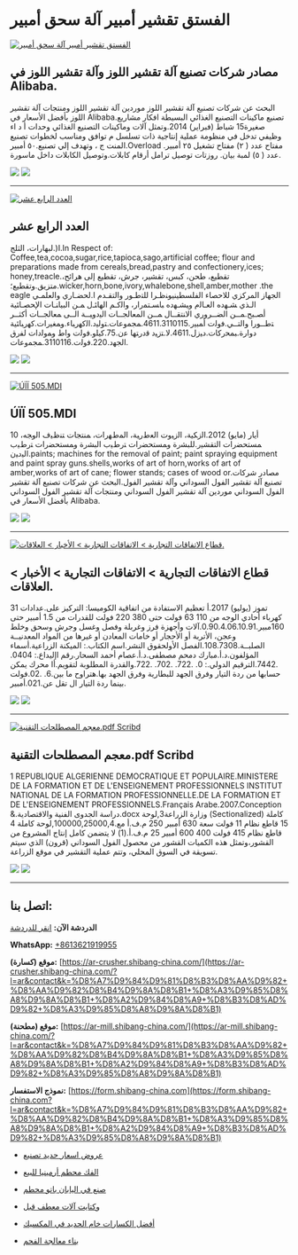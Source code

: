 # الفستق تقشير أمبير آلة سحق أمبير

<a href="https://swt.shibang-china.com/?l=ar&img&k=%D8%A7%D9%84%D9%81%D8%B3%D8%AA%D9%82+%D8%AA%D9%82%D8%B4%D9%8A%D8%B1+%D8%A3%D9%85%D8%A8%D9%8A%D8%B1+%D8%A2%D9%84%D8%A9+%D8%B3%D8%AD%D9%82+%D8%A3%D9%85%D8%A8%D9%8A%D8%B1" target="_blank">![الفستق تقشير أمبير آلة سحق أمبير](http://static.shibang-china.com/all-800x300/1197.jpg)</a>

## مصادر شركات تصنيع آلة تقشير اللوز وآلة تقشير اللوز في Alibaba.
البحث عن شركات تصنيع آلة تقشير اللوز موردين آلة تقشير اللوز ومنتجات آلة تقشير اللوز بأفضل الأسعار في Alibaba.تصنيع ماكينات التصنيع الغذائي البسيطة افكار مشاريع صغيرة15 شباط (فبراير) 2014.وتمثل آلات وماكينات التصنيع الغذائي وحدات أ د اء وظيفي تدخل في منظومة عملية إنتاجية ذات تسلسل م توافق ومناسب لخطوات تصنيع المنت ج ، وتهدف إلي تصنيع.٥٠ أمبير.Overload مفتاح عدد ( ٢) مفتاح تشغيل ٢٥ أمبير. عدد ( ٥) لمبة بيان. روزتات توصيل ترامل أرقام كابلات.وتوصيل الكابلات داخل ماسورة.


<a href="https://whatsapp.shibangsoft.com/WhatsApp.php" target="_blank" title="WhatsApp">![](http://static.shibang-china.com/icon/whatsapp.png)</a> <a href="https://swt.shibang-china.com/?l=ar&icon&k=%D8%A7%D9%84%D9%81%D8%B3%D8%AA%D9%82+%D8%AA%D9%82%D8%B4%D9%8A%D8%B1+%D8%A3%D9%85%D8%A8%D9%8A%D8%B1+%D8%A2%D9%84%D8%A9+%D8%B3%D8%AD%D9%82+%D8%A3%D9%85%D8%A8%D9%8A%D8%B1" target="_blank">![](http://static.shibang-china.com/icon/chat-ar.png)</a>

---

<a href="https://swt.shibang-china.com/?l=ar&img&k=%D8%A7%D9%84%D9%81%D8%B3%D8%AA%D9%82+%D8%AA%D9%82%D8%B4%D9%8A%D8%B1+%D8%A3%D9%85%D8%A8%D9%8A%D8%B1+%D8%A2%D9%84%D8%A9+%D8%B3%D8%AD%D9%82+%D8%A3%D9%85%D8%A8%D9%8A%D8%B1" target="_blank">![العدد الرابع عشر](http://static.shibang-china.com/all-800x300/558.jpg)</a>

## العدد الرابع عشر
ا(.لبهارات، الثلج.In Respect of: Coffee,tea,cocoa,sugar,rice,tapioca,sago,artificial coffee; flour and preparations made from cereals,bread,pastry and confectionery,ices; honey,treacle.تقطيع، طحن، كبس، تقشير، جرش، تقطيع إلى هرائح، متزيق.وتقطيع؛.wicker,horn,bone,ivory,whalebone,shell,amber,mother .the eagle الجهاز المركزي للاحصاء الفلسطينيوﻨظـرا ﻟﻠﺘطـور واﻟﺘﻘـدم ا.ﻟﺤﻀـﺎري واﻟﻌﻠﻤـﻲ اﻟـذي ﺸـﻬدﻩ اﻟﻌـﺎﻟم وﻴﺸـﻬدﻩ ﺒﺎﺴـﺘﻤرار، واﻟﻛـم اﻟﻬﺎﺌـﻝ ﻤـن اﻟﺒﻴﺎﻨـﺎت اﻹﺤﺼـﺎﺌﻴﺔ أﺼـﺒﺢ.ﻤــن اﻟﻀــروري اﻻﻨﺘﻘــﺎﻝ ﻤــن اﻟﻤﻌﺎﻟﺠــﺎت اﻟﻴدوﻴــﺔ اﻟــﻰ ﻤﻌﺎﻟﺠــﺎت أﻛﺜــر ﺘطــورا واﻟﺘــﻲ.ﻓوﻟت أﻤﺒﻴر.4611.3110115.ﻤﺠﻤوﻋﺎت.ﺘوﻟﻴد.اﻟﻛﻬرﺒﺎء.وﻤﻐﻴرات.ﻛﻬرﺒﺎﺌﻴﺔ دوارة.ﺒﻤﺤرﻛﺎت.دﻴزﻝ.4611.ﻻ.ﺘزﻴد ﻗدرﺘﻬﺎ ﻋن.75.ﻛﻴﻠو.ﻓوﻟت واط وﻤوﻟدات ﻟﻔرق اﻟﺠﻬد.220.ﻓوﻟت.3110116.ﻤﺠﻤوﻋﺎت.


<a href="https://whatsapp.shibangsoft.com/WhatsApp.php" target="_blank" title="WhatsApp">![](http://static.shibang-china.com/icon/whatsapp.png)</a> <a href="https://swt.shibang-china.com/?l=ar&icon&k=%D8%A7%D9%84%D9%81%D8%B3%D8%AA%D9%82+%D8%AA%D9%82%D8%B4%D9%8A%D8%B1+%D8%A3%D9%85%D8%A8%D9%8A%D8%B1+%D8%A2%D9%84%D8%A9+%D8%B3%D8%AD%D9%82+%D8%A3%D9%85%D8%A8%D9%8A%D8%B1" target="_blank">![](http://static.shibang-china.com/icon/chat-ar.png)</a>

---

<a href="https://swt.shibang-china.com/?l=ar&img&k=%D8%A7%D9%84%D9%81%D8%B3%D8%AA%D9%82+%D8%AA%D9%82%D8%B4%D9%8A%D8%B1+%D8%A3%D9%85%D8%A8%D9%8A%D8%B1+%D8%A2%D9%84%D8%A9+%D8%B3%D8%AD%D9%82+%D8%A3%D9%85%D8%A8%D9%8A%D8%B1" target="_blank">![ÚÏÏ 505.MDI](http://static.shibang-china.com/all-800x300/1078.jpg)</a>

## ÚÏÏ 505.MDI
10 أيار (مايو) 2012.ﺍﻟﺯﻜﻴﺔ، ﺍﻟﺯﻴﻭﺕ ﺍﻟﻌﻁﺭﻴﺔ، ﺍﻟﻤﻁﻬﺭﺍﺕ، ﻤﻨﺘﺠﺎﺕ ﺘﻨﻅﻴﻑ ﺍﻟﻭﺠﻪ، ﻤﺴﺘﺤﻀﺭﺍﺕ ﺍﻟﺘﻘﺸﻴﺭ.ﻟﻠﺒﺸﺭﺓ ﻭﻤﺴﺘﺤﻀﺭﺍﺕ ﺘﺭﻁﻴﺏ ﺍﻟﺒﺸﺭﺓ ﻭﻤﺴﺘﺤﻀﺭﺍﺕ ﺘﺭﻁﻴﺏ ﺍﻟﻴﺩﻴﻥ.paints; machines for the removal of paint; paint spraying equipment and paint spray guns.shells,works of art of horn,works of art of amber,works of art of cane; flower stands; cases of wood or.مصادر شركات تصنيع آلة تقشير الفول السوداني وآلة تقشير الفول.البحث عن شركات تصنيع آلة تقشير الفول السوداني موردين آلة تقشير الفول السوداني ومنتجات آلة تقشير الفول السوداني بأفضل الأسعار في Alibaba.


<a href="https://whatsapp.shibangsoft.com/WhatsApp.php" target="_blank" title="WhatsApp">![](http://static.shibang-china.com/icon/whatsapp.png)</a> <a href="https://swt.shibang-china.com/?l=ar&icon&k=%D8%A7%D9%84%D9%81%D8%B3%D8%AA%D9%82+%D8%AA%D9%82%D8%B4%D9%8A%D8%B1+%D8%A3%D9%85%D8%A8%D9%8A%D8%B1+%D8%A2%D9%84%D8%A9+%D8%B3%D8%AD%D9%82+%D8%A3%D9%85%D8%A8%D9%8A%D8%B1" target="_blank">![](http://static.shibang-china.com/icon/chat-ar.png)</a>

---

<a href="https://swt.shibang-china.com/?l=ar&img&k=%D8%A7%D9%84%D9%81%D8%B3%D8%AA%D9%82+%D8%AA%D9%82%D8%B4%D9%8A%D8%B1+%D8%A3%D9%85%D8%A8%D9%8A%D8%B1+%D8%A2%D9%84%D8%A9+%D8%B3%D8%AD%D9%82+%D8%A3%D9%85%D8%A8%D9%8A%D8%B1" target="_blank">![قطاع الاتفاقات التجارية &gt; الاتفاقات التجارية &gt; الأخبار &gt; العلاقات.](http://static.shibang-china.com/all-800x300/1166.jpg)</a>

## قطاع الاتفاقات التجارية &gt; الاتفاقات التجارية &gt; الأخبار &gt; العلاقات.
31 تموز (يوليو) 2017.أ تعظيم الاستفادة من اتفاقية الكوميسا: التركيز على.عدادات كهرباء أحادي الوجه من 110 63 فولت حتى 380 220 فولت للقدرات من 1.5 أمبير حتى 160مبير.0.90.4.06.10.91.آلات وأجهزة فرز وغربلة وفصل وغسل وجرش وسحق وخلط وعجن، الأتربة أو الأحجار أو خامات المعادن أو غيرها من المواد المعدنيــة الصلبــة.108.7308.الفصل الأولحقوق النشر.اسم الكتاب.: الميكنة الزراعية.أسماء المؤلفون.د.أ.مبارك دمحم مصطفى.د.أ.عصام أحمد السحار.رقم اإليداع.: 0404. .7442.الترقيم الدولي.: 0. .722. .702. .722.والقدرة المطلوبة لتقويم.أا محرك يمكن حسابها من ردة التيار وفرق الجهد للبطارية وفرق الجهد بها.هتراوح ما بين.6. .02.فولت بينما ردة التيار ال تقل عن.021.أمبير.


<a href="https://whatsapp.shibangsoft.com/WhatsApp.php" target="_blank" title="WhatsApp">![](http://static.shibang-china.com/icon/whatsapp.png)</a> <a href="https://swt.shibang-china.com/?l=ar&icon&k=%D8%A7%D9%84%D9%81%D8%B3%D8%AA%D9%82+%D8%AA%D9%82%D8%B4%D9%8A%D8%B1+%D8%A3%D9%85%D8%A8%D9%8A%D8%B1+%D8%A2%D9%84%D8%A9+%D8%B3%D8%AD%D9%82+%D8%A3%D9%85%D8%A8%D9%8A%D8%B1" target="_blank">![](http://static.shibang-china.com/icon/chat-ar.png)</a>

---

<a href="https://swt.shibang-china.com/?l=ar&img&k=%D8%A7%D9%84%D9%81%D8%B3%D8%AA%D9%82+%D8%AA%D9%82%D8%B4%D9%8A%D8%B1+%D8%A3%D9%85%D8%A8%D9%8A%D8%B1+%D8%A2%D9%84%D8%A9+%D8%B3%D8%AD%D9%82+%D8%A3%D9%85%D8%A8%D9%8A%D8%B1" target="_blank">![معجم المصطلحات التقنية.pdf Scribd](http://static.shibang-china.com/all-800x300/841.jpg)</a>

## معجم المصطلحات التقنية.pdf Scribd
1 REPUBLIQUE ALGERIENNE DEMOCRATIQUE ET POPULAIRE.MINISTERE DE LA FORMATION ET DE L&#39;ENSEIGNEMENT PROFESSIONNELS INSTITUT NATIONAL DE LA FORMATION PROFESSIONNELLE.DE LA FORMATION ET DE L&#39;ENSEIGNEMENT PROFESSIONNELS.Français Arabe.2007.Conception &amp;.دراسة الجدوى الفنية والاقتصادية.docx وزارة الزراعة3,لوحة (Sectionalized) كاملة 15 قاطع نظام 11 فولت سعة 630 أمبير 250 م.ف.أ مع.100000,25000,4,لوحة كاملة 4 قاطع نظام 415 فولت 400 600 أمبير 25 م.ف.أ.(1) لا يتضمن كامل إنتاج المشروع من القشور،وتمثل هذه الكميات القشور من محصول الفول السوداني (قرون) الذي سيتم تسويقة في السوق المحلي، وتتم عملية التقشير في موقع الزراعة.


<a href="https://whatsapp.shibangsoft.com/WhatsApp.php" target="_blank" title="WhatsApp">![](http://static.shibang-china.com/icon/whatsapp.png)</a> <a href="https://swt.shibang-china.com/?l=ar&icon&k=%D8%A7%D9%84%D9%81%D8%B3%D8%AA%D9%82+%D8%AA%D9%82%D8%B4%D9%8A%D8%B1+%D8%A3%D9%85%D8%A8%D9%8A%D8%B1+%D8%A2%D9%84%D8%A9+%D8%B3%D8%AD%D9%82+%D8%A3%D9%85%D8%A8%D9%8A%D8%B1" target="_blank">![](http://static.shibang-china.com/icon/chat-ar.png)</a>

---
## اتصل بنا:

**الدردشة الآن:** [انقر للدردشة](https://swt.shibang-china.com?l=ar&contact&k=%D8%A7%D9%84%D9%81%D8%B3%D8%AA%D9%82+%D8%AA%D9%82%D8%B4%D9%8A%D8%B1+%D8%A3%D9%85%D8%A8%D9%8A%D8%B1+%D8%A2%D9%84%D8%A9+%D8%B3%D8%AD%D9%82+%D8%A3%D9%85%D8%A8%D9%8A%D8%B1)

**WhatsApp:**  [+8613621919955](https://whatsapp.shibangsoft.com/WhatsApp.php)

**موقع (كسارة):** [https://ar-crusher.shibang-china.com/](https://ar-crusher.shibang-china.com/?l=ar&contact&k=%D8%A7%D9%84%D9%81%D8%B3%D8%AA%D9%82+%D8%AA%D9%82%D8%B4%D9%8A%D8%B1+%D8%A3%D9%85%D8%A8%D9%8A%D8%B1+%D8%A2%D9%84%D8%A9+%D8%B3%D8%AD%D9%82+%D8%A3%D9%85%D8%A8%D9%8A%D8%B1)

**موقع (مطحنة):** [https://ar-mill.shibang-china.com/](https://ar-mill.shibang-china.com/?l=ar&contact&k=%D8%A7%D9%84%D9%81%D8%B3%D8%AA%D9%82+%D8%AA%D9%82%D8%B4%D9%8A%D8%B1+%D8%A3%D9%85%D8%A8%D9%8A%D8%B1+%D8%A2%D9%84%D8%A9+%D8%B3%D8%AD%D9%82+%D8%A3%D9%85%D8%A8%D9%8A%D8%B1)

**نموذج الاستفسار:** [https://form.shibang-china.com](https://form.shibang-china.com?l=ar&contact&k=%D8%A7%D9%84%D9%81%D8%B3%D8%AA%D9%82+%D8%AA%D9%82%D8%B4%D9%8A%D8%B1+%D8%A3%D9%85%D8%A8%D9%8A%D8%B1+%D8%A2%D9%84%D8%A9+%D8%B3%D8%AD%D9%82+%D8%A3%D9%85%D8%A8%D9%8A%D8%B1)

* [عروض اسعار حديد تصنيع](../22/%D8%B9%D8%B1%D9%88%D8%B6%20%D8%A7%D8%B3%D8%B9%D8%A7%D8%B1%20%D8%AD%D8%AF%D9%8A%D8%AF%20%D8%AA%D8%B5%D9%86%D9%8A%D8%B9.md)

* [الفك محطم أرمينيا للبيع](../22/%D8%A7%D9%84%D9%81%D9%83%20%D9%85%D8%AD%D8%B7%D9%85%20%D8%A3%D8%B1%D9%85%D9%8A%D9%86%D9%8A%D8%A7%20%D9%84%D9%84%D8%A8%D9%8A%D8%B9.md)

* [صنع في اليابان باتو محطم](../25/%D8%B5%D9%86%D8%B9%20%D9%81%D9%8A%20%D8%A7%D9%84%D9%8A%D8%A7%D8%A8%D8%A7%D9%86%20%D8%A8%D8%A7%D8%AA%D9%88%20%D9%85%D8%AD%D8%B7%D9%85.md)

* [وكتايت آلات معطف قبل](../24/%D9%88%D9%83%D8%AA%D8%A7%D9%8A%D8%AA%20%D8%A2%D9%84%D8%A7%D8%AA%20%D9%85%D8%B9%D8%B7%D9%81%20%D9%82%D8%A8%D9%84.md)

* [أفضل الكسارات خام الحديد في المكسيك](../22/%D8%A3%D9%81%D8%B6%D9%84%20%D8%A7%D9%84%D9%83%D8%B3%D8%A7%D8%B1%D8%A7%D8%AA%20%D8%AE%D8%A7%D9%85%20%D8%A7%D9%84%D8%AD%D8%AF%D9%8A%D8%AF%20%D9%81%D9%8A%20%D8%A7%D9%84%D9%85%D9%83%D8%B3%D9%8A%D9%83.md)

* [بناء معالجة الفحم](../23/%D8%A8%D9%86%D8%A7%D8%A1%20%D9%85%D8%B9%D8%A7%D9%84%D8%AC%D8%A9%20%D8%A7%D9%84%D9%81%D8%AD%D9%85.md)